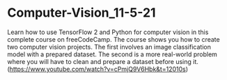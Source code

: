 # Computer-Vision_11-5-21
Learn how to use TensorFlow 2 and Python for computer vision in this complete course on freeCodeCamp. The course shows you how to create two computer vision projects. The first involves an image classification model with a prepared dataset. The second is a more real-world problem where you will have to clean and prepare a dataset before using it. (https://www.youtube.com/watch?v=cPmjQ9V6Hbk&t=12010s)

